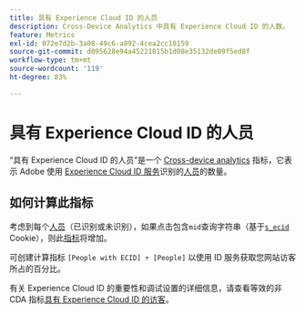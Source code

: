 ```yaml
---
title: 具有 Experience Cloud ID 的人员
description: Cross-Device Analytics 中具有 Experience Cloud ID 的人数。
feature: Metrics
exl-id: 072e7d2b-3a08-49c6-a892-4cea2cc10159
source-git-commit: d095628e94a45221815b1d08e35132de09f5ed8f
workflow-type: tm+mt
source-wordcount: '119'
ht-degree: 83%

---
```


# 具有 Experience Cloud ID 的人员

“具有 Experience Cloud ID 的人员”是一个 [Cross-device analytics](../cda/overview.md) 指标，它表示 Adobe 使用 [Experience Cloud ID 服务](https://experienceleague.adobe.com/docs/id-service/using/home.html?lang=zh-Hans)识别的[人员](people.md)的数量。

## 如何计算此指标

考虑到每个[人员](people.md)（已识别或未识别），如果点击包含`mid`查询字符串（基于[`s_ecid`](https://experienceleague.adobe.com/docs/core-services/interface/ec-cookies/cookies-analytics.html?lang=zh-Hans) Cookie），则此[指标](overview.md)将增加。

可创建计算指标 `[People with ECID] ÷ [People]` 以使用 ID 服务获取您网站访客所占的百分比。

有关 Experience Cloud ID 的重要性和调试设置的详细信息，请查看等效的非 CDA 指标[具有 Experience Cloud ID 的访客](visitors-with-ecid.md)。
